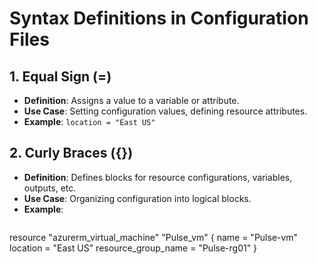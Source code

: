 # Syntax Definitions in Configuration Files

## 1. Equal Sign (=)

- **Definition**: Assigns a value to a variable or attribute.
- **Use Case**: Setting configuration values, defining resource attributes.
- **Example**: `location = "East US"`

## 2. Curly Braces ({})

- **Definition**: Defines blocks for resource configurations, variables, outputs, etc.
- **Use Case**: Organizing configuration into logical blocks.
- **Example**:
  ```
resource "azurerm_virtual_machine" "Pulse_vm" {
  name                  = "Pulse-vm"
  location              = "East US"
  resource_group_name   = "Pulse-rg01"
}
